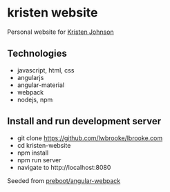 # kristen website

Personal website for [Kristen Johnson](https://github.com/kristenjohnson)

## Technologies

- javascript, html, css
- angularjs
- angular-material
- webpack
- nodejs, npm

## Install and run development server

- git clone https://github.com/lwbrooke/lbrooke.com
- cd kristen-website
- npm install
- npm run server
- navigate to http://localhost:8080

Seeded from [preboot/angular-webpack](https://github.com/preboot/angular-webpack)
